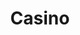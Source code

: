 ---
description: "Delivering compelling campaigns, this project features event posters that inspire and captivate audiences."
layout: "casino"
resources:
  - src: "assets/$7500.jpg"
    title: "Final output of $7500 project"
  - src: "assets/cover.jpg"
    title: "Cover for Casino"
  - src: "assets/jersey-seasons.jpg"
    title: "Final output of Jersey Seasons project"
  - src: "assets/rivers-swipe-dine.jpg"
    title: "Final output of Rivers Swipe Dine project"
  - src: "assets/tax-day.jpg"
    title: "Final output of Tax Day project"
title: "Casino"
weight: 11
---